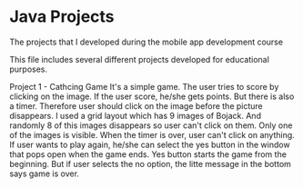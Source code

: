 # Java Projects
 The projects that I developed during the mobile app development course
 
This file includes several different projects developed for educational purposes. 

Project 1 - Cathcing Game
 It's a simple game. The user tries to score by clicking on the image. If the user score, he/she gets points. But there is also a timer. Therefore user should click on the image before the picture disappears. I used a grid layout which has 9 images of Bojack. And randomly 8 of this images disappears so user can't click on them. Only one of the images is visible. When the timer is over, user can't click on anything. If user wants to play again, he/she can select the yes button in the window that pops open when the game ends. Yes button starts the game from the beginning. But if user selects the no option, the litte message in the bottom says game is over.
